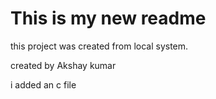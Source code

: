 # This is my new readme 

this project was created from local system.

created by Akshay kumar 

i added an c file 
